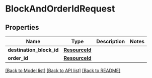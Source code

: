 # BlockAndOrderIdRequest


## Properties
Name | Type | Description | Notes
------------ | ------------- | ------------- | -------------
**destination_block_id** | [**ResourceId**](ResourceId.md) |  | 
**order_id** | [**ResourceId**](ResourceId.md) |  | 

[[Back to Model list]](../README.md#documentation-for-models) [[Back to API list]](../README.md#documentation-for-api-endpoints) [[Back to README]](../README.md)



